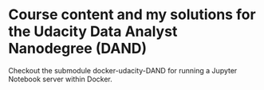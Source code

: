 # Course content and my solutions for the Udacity Data Analyst Nanodegree (DAND)

Checkout the submodule docker-udacity-DAND for running a Jupyter Notebook server
within Docker.

